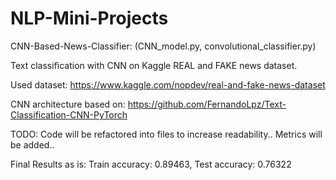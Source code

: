 # NLP-Mini-Projects

CNN-Based-News-Classifier: (CNN_model.py, convolutional_classifier.py)

Text classification with CNN on Kaggle REAL and FAKE news dataset.

Used dataset: https://www.kaggle.com/nopdev/real-and-fake-news-dataset

CNN architecture based on: https://github.com/FernandoLpz/Text-Classification-CNN-PyTorch

TODO:
Code will be refactored into files to increase readability..
Metrics will be added..

Final Results as is: Train accuracy: 0.89463, Test accuracy: 0.76322

